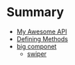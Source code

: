 # Summary

* [My Awesome API](README.md)
* [Defining Methods](methods.md)
* [big componet](big_componet.md)
   * [swiper](swiper.md)

